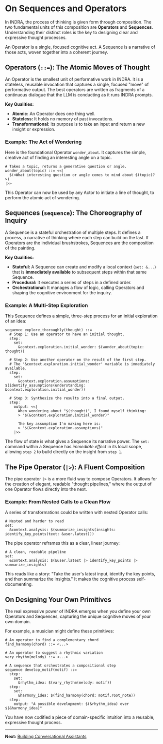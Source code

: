 # On Sequences and Operators

In INDRA, the process of thinking is given form through composition. The two fundamental units of this composition are **Operators** and **Sequences**. Understanding their distinct roles is the key to designing clear and expressive thought processes.

An Operator is a single, focused cognitive act. A Sequence is a narrative of those acts, woven together into a coherent journey.

## Operators (`::=`): The Atomic Moves of Thought

An Operator is the smallest unit of performative work in INDRA. It is a stateless, reusable invocation that captures a single, focused "move" of performative output. The best operators are written as fragments of a continuous dialogue that the LLM is conducting as it runs INDRA prompts.

**Key Qualities:**

* **Atomic:** An Operator does one thing well.
* **Stateless:** It holds no memory of past invocations.
* **Transformational:** Its purpose is to take an input and return a new insight or expression.

### Example: The Act of Wondering

Here is the foundational Operator `wonder_about`. It captures the simple, creative act of finding an interesting angle on a topic.

```indra
# Takes a topic, returns a generative question or angle.
wonder_about(topic) ::= <<|
  $(<What interesting question or angle comes to mind about $(topic)?>)
|>>
```

This Operator can now be used by any Actor to initiate a line of thought, to perform the atomic act of wondering.

## Sequences (`sequence`): The Choreography of Inquiry

A Sequence is a stateful orchestration of multiple steps. It defines a process, a narrative of thinking where each step can build on the last. If Operators are the individual brushstrokes, Sequences are the composition of the painting.

**Key Qualities:**

* **Stateful:** A Sequence can create and modify a local context (`set: &...`) that is **immediately available** to subsequent steps within that same Sequence.
* **Procedural:** It executes a series of steps in a defined order.
* **Orchestrational:** It manages a flow of logic, calling Operators and shaping the cognitive environment for the inquiry.

### Example: A Multi-Step Exploration

This Sequence defines a simple, three-step process for an initial exploration of an idea:

```indra
sequence explore_thoroughly(thought) ::=
  # Step 1: Use an operator to have an initial thought.
  step:
    set:
      &context.exploration.initial_wonder: $(wonder_about(topic: thought))
  
  # Step 2: Use another operator on the result of the first step.
  # The '&context.exploration.initial_wonder' variable is immediately available.
  step:
    set:
      &context.exploration.assumptions: $(identify_assumptions(understanding: &context.exploration.initial_wonder))
  
  # Step 3: Synthesize the results into a final output.
  step:
    output: <<|
      When wondering about "$(thought)", I found myself thinking:
      > "$(&context.exploration.initial_wonder)"
      
      The key assumption I'm making here is:
      > "$(&context.exploration.assumptions)"
    |>>
```

The flow of state is what gives a Sequence its narrative power. The `set:` command within a Sequence has *immediate effect* in its local scope, allowing `step 2` to build directly on the insight from `step 1`.

## The Pipe Operator (`|>`): A Fluent Composition

The pipe operator `|>` is a more fluid way to compose Operators. It allows for the creation of elegant, readable "thought pipelines," where the output of one Operator flows directly into the next.

### Example: From Nested Calls to a Clean Flow

A series of transformations could be written with nested Operator calls:

```indra
# Nested and harder to read
set:
  &context.analysis: $(summarize_insights(insights: identify_key_points(text: &user.latest)))
```

The pipe operator reframes this as a clear, linear journey:

```indra
# A clean, readable pipeline
set:
  &context.analysis: $(&user.latest |> identify_key_points |> summarize_insights)
```

This reads like a story: "Take the user's latest input, identify the key points, and then summarize the insights." It makes the cognitive process self-documenting.

## On Designing Your Own Primitives

The real expressive power of INDRA emerges when you define your own Operators and Sequences, capturing the unique cognitive moves of your own domain.

For example, a musician might define these primitives:

```indra
# An operator to find a complementary chord
find_harmony(chord) ::= <...>

# An operator to suggest a rhythmic variation
vary_rhythm(melody) ::= <...>

# A sequence that orchestrates a compositional step
sequence develop_motif(motif) ::=
  step:
    set:
      &rhythm_idea: $(vary_rhythm(melody: motif))
  step:
    set:
      &harmony_idea: $(find_harmony(chord: motif.root_note))
  step:
    output: "A possible development: $(&rhythm_idea) over $(&harmony_idea)"
```

You have now codified a piece of domain-specific intuition into a reusable, expressive thought process.

---
**Next:** [Building Conversational Assistants](./03-building-a-conversational-assistant.md)
